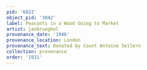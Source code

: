 ```yaml
---
pid: '6822'
object_pid: '3842'
label: Peasants in a Wood Going to Market
artist: janbrueghel
provenance_date: '1946'
provenance_location: London
provenance_text: Donated by Count Antoine Seilern
collection: provenance
order: '1931'
---
```


